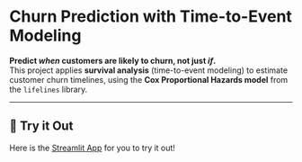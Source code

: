 # Churn Prediction with Time-to-Event Modeling

**Predict *when* customers are likely to churn, not just *if*.**  
This project applies **survival analysis** (time-to-event modeling) to estimate customer churn timelines, using the **Cox Proportional Hazards model** from the `lifelines` library.  

---
## 🚀 Try it Out

Here is the [Streamlit App](https://churn-prediction-survival-analysis.streamlit.app/) for you to try it out!

